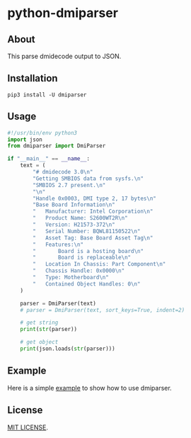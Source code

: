 # python-dmiparser

## About

This parse dmidecode output to JSON.

## Installation

```shell
pip3 install -U dmiparser
```

## Usage

```python
#!/usr/bin/env python3
import json
from dmiparser import DmiParser

if "__main__" == __name__:
    text = (
        "# dmidecode 3.0\n"
        "Getting SMBIOS data from sysfs.\n"
        "SMBIOS 2.7 present.\n"
        "\n"
        "Handle 0x0003, DMI type 2, 17 bytes\n"
        "Base Board Information\n"
        "	Manufacturer: Intel Corporation\n"
        "	Product Name: S2600WT2R\n"
        "	Version: H21573-372\n"
        "	Serial Number: BQWL81150522\n"
        "	Asset Tag: Base Board Asset Tag\n"
        "	Features:\n"
        "		Board is a hosting board\n"
        "		Board is replaceable\n"
        "	Location In Chassis: Part Component\n"
        "	Chassis Handle: 0x0000\n"
        "	Type: Motherboard\n"
        "	Contained Object Handles: 0\n"
    )

    parser = DmiParser(text)
    # parser = DmiParser(text, sort_keys=True, indent=2)

    # get string
    print(str(parser))

    # get object
    print(json.loads(str(parser)))
```

## Example

Here is a simple [example](https://github.com/Arondight/python-dmiparser/blob/master/examples/dmidecode.py) to show how to use dmiparser.

## License

[MIT LICENSE](https://github.com/Arondight/python-dmiparser/blob/master/LICENSE).
